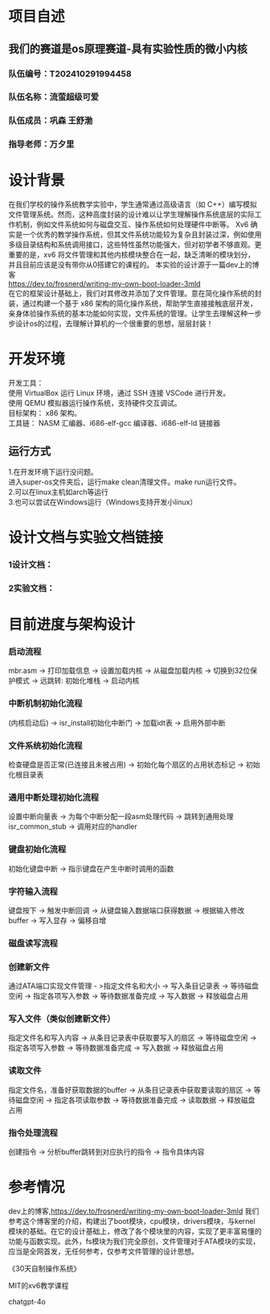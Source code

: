 # 项目自述
## 我们的赛道是os原理赛道-具有实验性质的微小内核
### 队伍编号：T202410291994458
### 队伍名称：流萤超级可爱
### 队伍成员：巩森   王舒渤
### 指导老师：万夕里

# 设计背景
在我们学校的操作系统教学实验中，学生通常通过高级语言（如 C++）编写模拟文件管理系统。然而，这种高度封装的设计难以让学生理解操作系统底层的实际工作机制，例如文件系统如何与磁盘交互、操作系统如何处理硬件中断等。
Xv6 确实是一个优秀的教学操作系统，但其文件系统功能较为复杂且封装过深，例如使用多级目录结构和系统调用接口，这些特性虽然功能强大，但对初学者不够直观。更重要的是，xv6 将文件管理和其他内核模块整合在一起，缺乏清晰的模块划分，并且目前应该是没有带你从0搭建它的课程的。
本实验的设计源于一篇dev上的博客<br />https://dev.to/frosnerd/writing-my-own-boot-loader-3mld<br />在它的框架设计基础上，我们对其修改并添加了文件管理。意在简化操作系统的封装，通过构建一个基于 x86 架构的简化操作系统，帮助学生直接接触底层开发，亲身体验操作系统的基本功能如何实现，文件系统的管理。让学生去理解这种一步步设计os的过程，去理解计算机的一个很重要的思想，层层封装！

# 开发环境
开发工具：<br />
使用 VirtualBox 运行 Linux 环境，通过 SSH 连接 VSCode 进行开发。<br />
使用 QEMU 模拟器运行操作系统，支持硬件交互调试。<br />
目标架构： x86 架构。<br />
工具链：
NASM 汇编器、i686-elf-gcc 编译器、i686-elf-ld 链接器

## 运行方式
1.在开发环境下运行没问题。<br />
进入super-os文件夹后，运行make clean清理文件。make run运行文件。<br />
2.可以在linux主机如arch等运行<br />
3.也可以尝试在Windows运行（Windows支持开发小linux）<br />

# 设计文档与实验文档链接
### 1设计文档：        <br />
### 2实验文档：        <br />

# 目前进度与架构设计
### 启动流程
mbr.asm -> 打印加载信息 -> 设置加载内核 -> 从磁盘加载内核 -> 切换到32位保护模式 -> 远跳转: 初始化堆栈 -> 启动内核

### 中断机制初始化流程
(内核启动后) -> isr_install初始化中断门 -> 加载idt表 -> 启用外部中断

### 文件系统初始化流程
检查硬盘是否正常(已连接且未被占用) -> 初始化每个扇区的占用状态标记 -> 初始化根目录表

### 通用中断处理初始化流程
设置中断向量表 -> 为每个中断分配一段asm处理代码 -> 跳转到通用处理isr_common_stub -> 调用对应的handler

### 键盘初始化流程
初始化键盘中断 -> 指示键盘在产生中断时调用的函数

### 字符输入流程
键盘按下 -> 触发中断回调 -> 从键盘输入数据端口获得数据 -> 根据输入修改buffer -> 写入显存 -> 偏移自增

### 磁盘读写流程
### 创建新文件
通过ATA端口实现文件管理 - >指定文件名和大小 -> 写入条目记录表 -> 等待磁盘空闲 -> 指定各项写入参数 -> 等待数据准备完成 -> 写入数据 -> 释放磁盘占用

### 写入文件（类似创建新文件）
指定文件名和写入内容 -> 从条目记录表中获取要写入的扇区 -> 等待磁盘空闲 -> 指定各项写入参数 -> 等待数据准备完成 -> 写入数据 -> 释放磁盘占用

### 读取文件
指定文件名，准备好获取数据的buffer -> 从条目记录表中获取要读取的扇区 -> 等待磁盘空闲 -> 指定各项读取参数 -> 等待数据准备完成 -> 读取数据 -> 释放磁盘占用

### 指令处理流程
创建指令 -> 分析buffer跳转到对应执行的指令 -> 指令具体内容


# 参考情况
dev上的博客,https://dev.to/frosnerd/writing-my-own-boot-loader-3mld 我们参考这个博客里的介绍，构建出了boot模块，cpu模块，drivers模块，与kernel模块的基础。在它的设计基础上，修改了各个模块里的内容，实现了更丰富易懂的功能与函数实现。此外，fs模块为我们完全原创，文件管理对于ATA模块的实现，应当是全网首发，无任何参考，仅参考文件管理的设计思想。<br/>

《30天自制操作系统》<br/>

  MIT的xv6教学课程

chatgpt-4o




